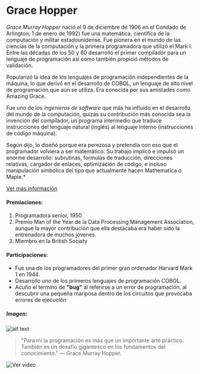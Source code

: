 # Grace Hopper

*Grace Murray Hopper* nació el 9 de diciembre de 1906 en el Condado de Arlington, 1 de enero de 1992) fue una matemática, científica de la computación y militar estadounidense.
Fue pionera en el mundo de las ciencias de la computación y la primera programadora que utilizó el Mark I. Entre las décadas de los 50 y 60 desarrolló el primer compilador para un lenguaje de programación así como también propició métodos de validación.

Popularizó la idea de los lenguajes de programación independientes de la máquina, lo que derivó en el desarrollo de COBOL, un lenguaje de alto nivel de programación que aún se utiliza. Era conocida por sus amistades como Amazing Grace.

Fue uno de los *ingenieros de software* que más ha influido en el desarrollo del mundo de la computación, quizás su contribución más conocida sea la invención del compilador, un programa intermedio que traduce instrucciones del lenguaje natural (inglés) al lenguaje interno (instrucciones de código máquina).

Según dijo, lo diseñó porque era perezosa y pretendía con eso que el programador volviera a ser matemático. Su trabajo implicó e impulsó un enorme desarrollo: subrutinas, formulas de traducción, direcciones relativas, cargador de enlaces, optimización de código, e incluso manipulación simbólica del tipo que actualmente hacen Mathematica o Maple.*

[Ver más información](https://www.ugr.es/~eaznar/hopper.htm)

#### Premiaciones:
1. Programadora senior, 1950
2. Premio Man of the Year de la Data Processing Management Association, aunque la mayor contribución que ella destacaba era haber sido la entrenadora de muchos jóvenes.
3. Miembro en la British Sociaty 


#### Participaciones:
- Fue una de los programadores del primer gran ordenador
  Harvard Mark 1 en 1944.
- Desarrollo uno de los primeros lenguajes de programación COBOL.
- Acuño el termino de **"bug"** al referirse a un error de programación, al descubrir una pequeña mariposa dentro de los circuitos que provocaba errores de ejecución

##### Imagen:

![alt text](https://github.com/LedaHuerta/superHeroinas/blob/main/graceH.jpg "Grace Hopper Junto a un gran ordenador")


>"Para mí la programación es más que un importante arte práctico. También es un desafío gigantesco en los fundamentos del conocimiento." —  Grace Murray Hopper.


![Ver video](https://www.youtube.com/watch?v=W_7abWYWzbk)
